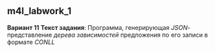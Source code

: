 ## m4l_labwork_1

**Вариант 11**
**Текст задания**: Программа, генерирующая *JSON*-представление *дерева зависимостей* предложения по его записи в формате *CONLL*
